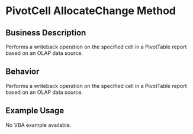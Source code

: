 # PivotCell AllocateChange Method

## Business Description
Performs a writeback operation on the specified cell in a PivotTable report based on an OLAP data source.

## Behavior
Performs a writeback operation on the specified cell in a PivotTable report based on an OLAP data source.

## Example Usage
No VBA example available.